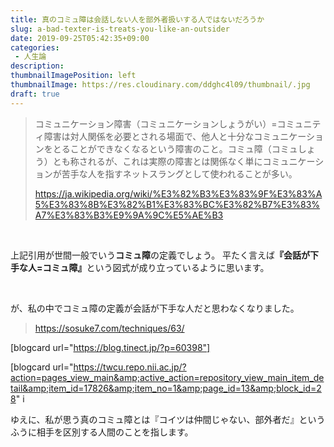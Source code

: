 ```yaml
---
title: 真のコミュ障は会話しない人を部外者扱いする人ではないだろうか
slug: a-bad-texter-is-treats-you-like-an-outsider
date: 2019-09-25T05:42:35+09:00
categories: 
 - 人生論
description: 
thumbnailImagePosition: left
thumbnailImage: https://res.cloudinary.com/ddghc4l09/thumbnail/.jpg
draft: true
---
```


<!--more-->

<blockquote>
  コミュニケーション障害（コミュニケーションしょうがい）=コミュニティ障害は対人関係を必要とされる場面で、他人と十分なコミュニケーションをとることができなくなるという障害のこと。コミュ障（コミュしょう）とも称されるが、これは実際の障害とは関係なく単にコミュニケーションが苦手な人を指すネットスラングとして使われることが多い。
  
  <a href="https://ja.wikipedia.org/wiki/%E3%82%B3%E3%83%9F%E3%83%A5%E3%83%8B%E3%82%B1%E3%83%BC%E3%82%B7%E3%83%A7%E3%83%B3%E9%9A%9C%E5%AE%B3">https://ja.wikipedia.org/wiki/%E3%82%B3%E3%83%9F%E3%83%A5%E3%83%8B%E3%82%B1%E3%83%BC%E3%82%B7%E3%83%A7%E3%83%B3%E9%9A%9C%E5%AE%B3</a>
</blockquote>

&nbsp;

上記引用が世間一般でいう<strong>コミュ障</strong>の定義でしょう。
平たく言えば<strong>『会話が下手な人=コミュ障』</strong>という図式が成り立っているように思います。

&nbsp;

が、私の中でコミュ障の定義が会話が下手な人だと思わなくなりました。

>
>

<blockquote>
  <a href="https://sosuke7.com/techniques/63/">https://sosuke7.com/techniques/63/</a>
</blockquote>

[blogcard url="https://blog.tinect.jp/?p=60398"]

[blogcard url="https://twcu.repo.nii.ac.jp/?action=pages_view_main&amp;active_action=repository_view_main_item_detail&amp;item_id=17826&amp;item_no=1&amp;page_id=13&amp;block_id=28"
i

ゆえに、私が思う真のコミュ障とは『コイツは仲間じゃない、部外者だ』というふうに相手を区別する人間のことを指します。
